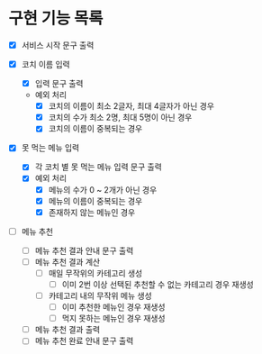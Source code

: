 # 구현 기능 목록

- [x] 서비스 시작 문구 출력

- [x] 코치 이름 입력
  - [x] 입력 문구 출력
  - 예외 처리
    - [x] 코치의 이름이 최소 2글자, 최대 4글자가 아닌 경우
    - [x] 코치의 수가 최소 2명, 최대 5명이 아닌 경우
    - [x] 코치의 이름이 중복되는 경우

- [x] 못 먹는 메뉴 입력
  - [x] 각 코치 별 못 먹는 메뉴 입력 문구 출력
  - [x] 예외 처리
    - [x] 메뉴의 수가 0 ~ 2개가 아닌 경우
    - [x] 메뉴의 이름이 중복되는 경우
    - [x] 존재하지 않는 메뉴인 경우

- [ ] 메뉴 추천
  - [ ] 메뉴 추천 결과 안내 문구 출력
  - [ ] 메뉴 추천 결과 계산
    - [ ] 매일 무작위의 카테고리 생성
      - [ ] 이미 2번 이상 선택된 추천할 수 없는 카테고리 경우 재생성
    - [ ] 카테고리 내의 무작위 메뉴 생성
      - [ ] 이미 추천한 메뉴인 경우 재생성
      - [ ] 먹지 못하는 메뉴인 경우 재생성
  - [ ] 메뉴 추천 결과 출력
  - [ ] 메뉴 추천 완료 안내 문구 출력